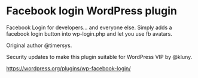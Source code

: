 # Facebook login WordPress plugin
Facebook Login for developers... and everyone else. Simply adds a facebook login button into wp-login.php and let you use fb avatars.

Original author @timersys. 

Security updates to make this plugin suitable for WordPress VIP by @kluny.

https://wordpress.org/plugins/wp-facebook-login/
